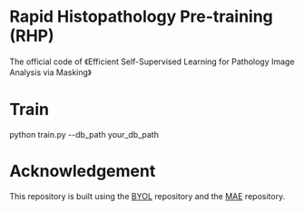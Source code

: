 # Rapid Histopathology Pre-training (RHP)
The official code of 《Efficient Self-Supervised Learning for Pathology Image Analysis via Masking》


# Train
python train.py --db_path your_db_path


# Acknowledgement
This repository is built using the [BYOL](https://github.com/lucidrains/byol-pytorch) repository and the [MAE](https://github.com/facebookresearch/mae) repository.
